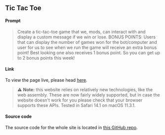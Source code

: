 ## Tic Tac Toe

#### Prompt

> Create a tic-tac-toe game that we, mods, can interact with and display a custom message if we win or lose. BONUS POINTS: Users that can display the number of games won for the bot/computer and user for us to see when we run the game will receive an extra bonus point! Best looking one also receives 1 bonus point. So you can get up to 2 bonus points this week!

#### Link

To view the page live, please head [here](https://challenge4.web.app/).

> :warning: **Note:** this website relies on relatively new technologies, like the web assembly. These are now fairly widely supported, but in case the website doesn't work for you please check that your browser supports these APIs. Tested in Safari 14.1 on macOS 11.3.1.

#### Source code

The source code for the whole site is located in [this GitHub repo](https://github.com/jakcharvat/discord-code-help-challenges/tree/main/src/challenge4).
